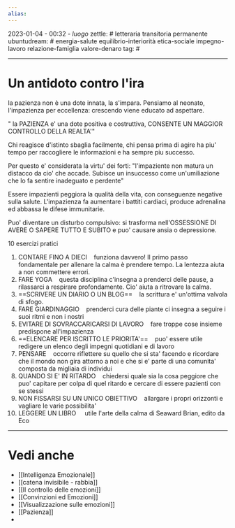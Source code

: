 ```yaml
---
alias: 
---
```

2023-01-04 - 00:32 - *luogo*
zettle: # letteraria transitoria permanente
ubuntudream: # energia-salute equilibrio-interiorità etica-sociale impegno-lavoro relazione-famiglia valore-denaro 
tag: #

---
# Un antidoto contro l'ira

la pazienza non è una dote innata, la s'impara. Pensiamo al neonato, l'impazienza per eccellenza: crescendo viene educato ad aspettare.

" la PAZIENZA e' una dote positiva e costruttiva, CONSENTE UN MAGGIOR CONTROLLO DELLA REALTA'"

Chi reagisce d'istinto sbaglia facilmente, chi pensa prima di agire ha piu' tempo per raccogliere le informazioni e ha sempre piu successo.

Per questo e' considerata la virtu' dei forti: "l'impaziente non matura un distacco da cio' che accade. Subisce un insuccesso come un'umiliazione che lo fa sentire inadeguato e perdente"

Essere impazienti peggiora la qualità della vita, con conseguenze negative sulla salute. L'impazienza fa aumentare i battiti cardiaci, produce adrenalina ed abbassa le difese immunitarie.

Puo' diventare un disturbo compulsivo: si trasforma nell'OSSESSIONE DI AVERE O SAPERE TUTTO E SUBITO e puo' causare ansia o depressione.

10 esercizi pratici
1. CONTARE FINO A DIECI
   funziona davvero! Il primo passo fondamentale per allenare la calma è prendere tempo. La lentezza aiuta a non commettere errori.
2. FARE YOGA
   questa disciplina c'insegna a prenderci delle pause, a rilassarci a respirare profondamente. Cio' aiuta a ritrovare la calma.
3. ==SCRIVERE UN DIARIO O UN BLOG==
   la scrittura e' un'ottima valvola di sfogo.
4. FARE GIARDINAGGIO
   prenderci cura delle piante ci insegna a seguire i suoi ritmi e non i nostri
5. EVITARE DI SOVRACCARICARSI DI LAVORO
   fare troppe cose insieme predispone all'impazienza
6. ==ELENCARE PER ISCRITTO LE PRIORITA'==
   puo' essere utile redigere un elenco degli impegni quotidiani e di lavoro
7. PENSARE
   occorre riflettere su quello che si sta' facendo e ricordare che il mondo non gira attorno a noi e che si e' parte di una comunita' composta da migliaia di individui
8. QUANDO SI E' IN RITARDO
   chiedersi quale sia la cosa peggiore che puo' capitare per colpa di quel ritardo e cercare di essere pazienti con se stessi
9. NON FISSARSI SU UN UNICO OBIETTIVO
   allargare i propri orizzonti e vagliare le varie possibilita'
10. LEGGERE UN LIBRO
    utile l'arte della calma di Seaward Brian, edito da Eco



---
# Vedi anche
- [[Intelligenza Emozionale]]
- [[catena invisibile - rabbia]]
- [[Il controllo delle emozioni]]
- [[Convinzioni ed Emozioni]]
- [[Visualizzazione sulle emozioni]]
- [[Pazienza]]
- 
